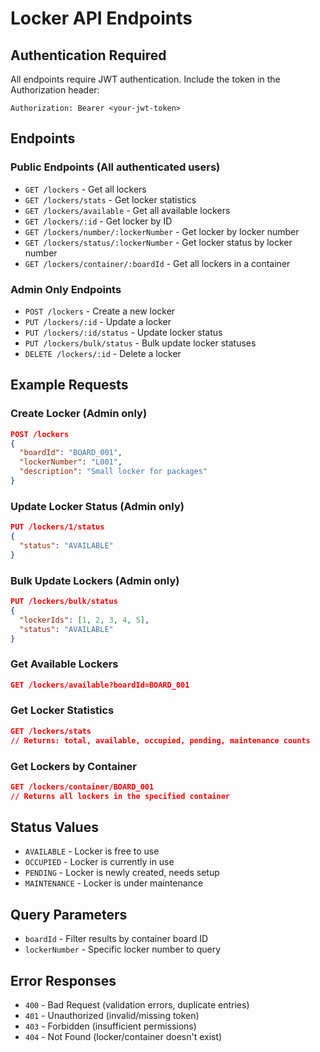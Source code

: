 # Locker API Endpoints

## Authentication Required
All endpoints require JWT authentication. Include the token in the Authorization header:
```
Authorization: Bearer <your-jwt-token>
```

## Endpoints

### Public Endpoints (All authenticated users)
- `GET /lockers` - Get all lockers
- `GET /lockers/stats` - Get locker statistics
- `GET /lockers/available` - Get all available lockers
- `GET /lockers/:id` - Get locker by ID
- `GET /lockers/number/:lockerNumber` - Get locker by locker number
- `GET /lockers/status/:lockerNumber` - Get locker status by locker number
- `GET /lockers/container/:boardId` - Get all lockers in a container

### Admin Only Endpoints
- `POST /lockers` - Create a new locker
- `PUT /lockers/:id` - Update a locker
- `PUT /lockers/:id/status` - Update locker status
- `PUT /lockers/bulk/status` - Bulk update locker statuses
- `DELETE /lockers/:id` - Delete a locker

## Example Requests

### Create Locker (Admin only)
```json
POST /lockers
{
  "boardId": "BOARD_001",
  "lockerNumber": "L001",
  "description": "Small locker for packages"
}
```

### Update Locker Status (Admin only)
```json
PUT /lockers/1/status
{
  "status": "AVAILABLE"
}
```

### Bulk Update Lockers (Admin only)
```json
PUT /lockers/bulk/status
{
  "lockerIds": [1, 2, 3, 4, 5],
  "status": "AVAILABLE"
}
```

### Get Available Lockers
```json
GET /lockers/available?boardId=BOARD_001
```

### Get Locker Statistics
```json
GET /lockers/stats
// Returns: total, available, occupied, pending, maintenance counts
```

### Get Lockers by Container
```json
GET /lockers/container/BOARD_001
// Returns all lockers in the specified container
```

## Status Values
- `AVAILABLE` - Locker is free to use
- `OCCUPIED` - Locker is currently in use
- `PENDING` - Locker is newly created, needs setup
- `MAINTENANCE` - Locker is under maintenance

## Query Parameters
- `boardId` - Filter results by container board ID
- `lockerNumber` - Specific locker number to query

## Error Responses
- `400` - Bad Request (validation errors, duplicate entries)
- `401` - Unauthorized (invalid/missing token)
- `403` - Forbidden (insufficient permissions)
- `404` - Not Found (locker/container doesn't exist)
